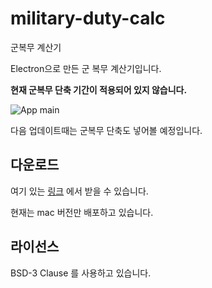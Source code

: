 # military-duty-calc
군복무 계산기



Electron으로 만든 군 복무 계산기입니다.

**현재 군복무 단축 기간이 적용되어 있지 않습니다.**



![App main](https://raw.githubusercontent.com/Taewan-P/military-duty-calc/master/img/readme_img.png)



다음 업데이트때는 군복무 단축도 넣어볼 예정입니다.



## 다운로드

여기 있는 [링크](https://drive.google.com/uc?export=download&confirm=Jmd1&id=16mizlX3GEWXcPaasMMdaP93ponhKG9to) 에서 받을 수 있습니다.

현재는 mac 버전만 배포하고 있습니다.



## 라이선스

BSD-3 Clause 를 사용하고 있습니다.

